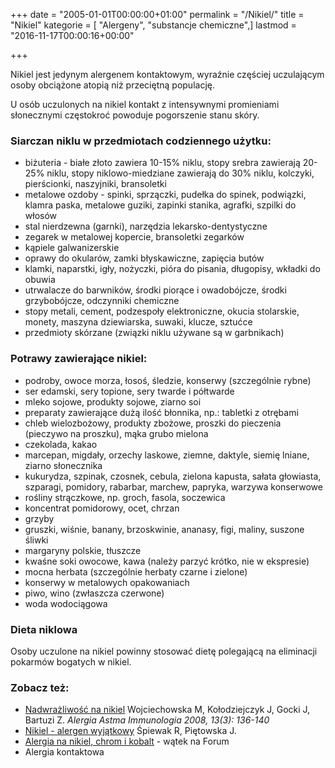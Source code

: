 +++
date = "2005-01-01T00:00:00+01:00"
permalink = "/Nikiel/"
title = "Nikiel"
kategorie = [ "Alergeny", "substancje chemiczne",]
lastmod = "2016-11-17T00:00:16+00:00"

+++

Nikiel jest jedynym alergenem kontaktowym, wyraźnie częściej uczulającym osoby obciążone atopią niż przeciętną populację.

U osób uczulonych na nikiel kontakt z intensywnymi promieniami słonecznymi częstokroć powoduje pogorszenie stanu skóry.

### Siarczan niklu w przedmiotach codziennego użytku:

-   biżuteria - białe złoto zawiera 10-15% niklu, stopy srebra zawierają 20-25% niklu, stopy niklowo-miedziane zawierają do 30% niklu, kolczyki, pierścionki, naszyjniki, bransoletki
-   metalowe ozdoby - spinki, sprzączki, pudełka do spinek, podwiązki, klamra paska, metalowe guziki, zapinki stanika, agrafki, szpilki do włosów
-   stal nierdzewna (garnki), narzędzia lekarsko-dentystyczne
-   zegarek w metalowej kopercie, bransoletki zegarków
-   kąpiele galwanizerskie
-   oprawy do okularów, zamki błyskawiczne, zapięcia butów
-   klamki, naparstki, igły, nożyczki, pióra do pisania, długopisy, wkładki do obuwia
-   utrwalacze do barwników, środki piorące i owadobójcze, środki grzybobójcze, odczynniki chemiczne
-   stopy metali, cement, podzespoły elektroniczne, okucia stolarskie, monety, maszyna dziewiarska, suwaki, klucze, sztućce
-   przedmioty skórzane (związki niklu używane są w garbnikach)

### Potrawy zawierające nikiel:

-   podroby, owoce morza, łosoś, śledzie, konserwy (szczególnie rybne)
-   ser edamski, sery topione, sery twarde i półtwarde
-   mleko sojowe, produkty sojowe, ziarno soi
-   preparaty zawierające dużą ilość błonnika, np.: tabletki z otrębami
-   chleb wielozbożowy, produkty zbożowe, proszki do pieczenia (pieczywo na proszku), mąka grubo mielona
-   czekolada, kakao
-   marcepan, migdały, orzechy laskowe, ziemne, daktyle, siemię lniane, ziarno słonecznika
-   kukurydza, szpinak, czosnek, cebula, zielona kapusta, sałata głowiasta, szparagi, pomidory, rabarbar, marchew, papryka, warzywa konserwowe
-   rośliny strączkowe, np. groch, fasola, soczewica
-   koncentrat pomidorowy, ocet, chrzan
-   grzyby
-   gruszki, wiśnie, banany, brzoskwinie, ananasy, figi, maliny, suszone śliwki
-   margaryny polskie, tłuszcze
-   kwaśne soki owocowe, kawa (należy parzyć krótko, nie w ekspresie)
-   mocna herbata (szczególnie herbaty czarne i zielone)
-   konserwy w metalowych opakowaniach
-   piwo, wino (zwłaszcza czerwone)
-   woda wodociągowa

### Dieta niklowa

Osoby uczulone na nikiel powinny stosować dietę polegającą na eliminacji pokarmów bogatych w nikiel.

### Zobacz też:

-   [Nadwrażliwość na nikiel](http://www.mediton.pl/library/aai_volume-13_issue-3_article-776.pdf) Wojciechowska M, Kołodziejczyk J, Gocki J, Bartuzi Z. *Alergia Astma Immunologia 2008, 13(3): 136-140*
-   [Nikiel - alergen wyjątkowy](http://www.radoslawspiewak.net/2006-3p.htm) Śpiewak R, Piętowska J.
-   [Alergia na nikiel, chrom i kobalt](http://www.atopowe-zapalenie.pl/forum/viewtopic.php?f=12&t=855) - wątek na Forum
-   Alergia kontaktowa
